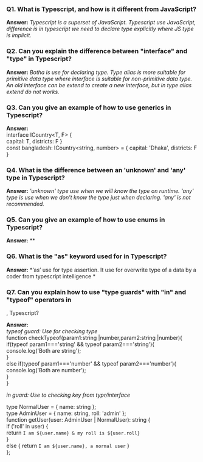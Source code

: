 ### Q1.  What is Typescript, and how is it different from JavaScript?
**Answer:**  *Typescript is a superset of JavaScript. Typescript use JavaScript, difference is in typescript we need to declare type explicitly where JS type is implicit.*

### Q2.  Can you explain the difference between "interface" and "type" in Typescript? 
**Answer:**  *Botha is use for declaring type. Type  alias is more suitable for primitive data type where interface is suitable for non-primitive data type. An old interface can be extend to create a new interface, but in type alias extend do not works.*

### Q3.  Can you give an example of how to use generics in Typescript?
**Answer:**  
interface ICountry<T, F> {     
    capital: T,
    districts: F
} <br>
const bangladesh: ICountry<string, number> = {
        capital: 'Dhaka',
        districts: F
    }

### Q4.  What is the difference between an 'unknown' and 'any' type in Typescript?
**Answer:**  *'unknown'  type use when we will know the type on runtime. 'any' type is use when we don’t know the type just when declaring. 'any' is not recommended.*

### Q5.  Can you give an example of how to use enums in Typescript?
**Answer:**  **

### Q6.  What is the "as" keyword used for in Typescript?
**Answer:**  *‘as’ use for type assertion. It use for overwrite type of a data by a coder from typescript intelligence *

### Q7.  Can you explain how to use "type guards" with "in" and "typeof" operators in                        
,      Typescript?

**Answer:**  
*typeof guard:  Use for checking type* <br>
function checkTypeof(param1:string |number,param2:string |number){<br>
    if(typeof param1==='string' && typeof param2==='string'){<br>
        console.log('Both are string');<br>
    }<br>
    else if(typeof param1==='number' && typeof param2==='number'){<br>
        console.log('Both are number');<br>
    }<br>
}<br>

*in guard: Use to checking key from typr/interface*<br>

type NormalUser = { name: string };<br>
type AdminUser = { name: string, roll: 'admin' };<br>
function getUser(user: AdminUser | NormalUser): string {<br>
    if ('roll' in user) {<br>
        return `I am ${user.name} & my roll is ${user.roll}`<br>
    }<br>
    else { return `I am ${user.name}, a normal user` }<br>
};


